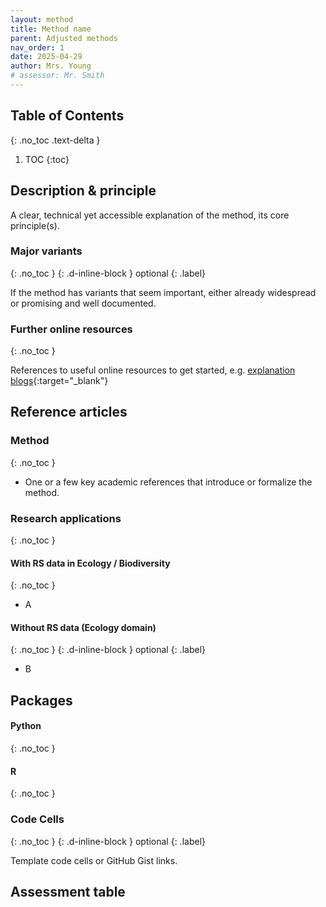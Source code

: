 ```yaml
---
layout: method
title: Method name
parent: Adjusted methods
nav_order: 1
date: 2025-04-29
author: Mrs. Young
# assessor: Mr. Smith
---
```


## Table of Contents
{: .no_toc .text-delta }

1. TOC
{:toc}


## Description & principle 
A clear, technical yet accessible explanation of the method, its core principle(s).


### Major variants
{: .no_toc }
{: .d-inline-block }
optional
{: .label}

If the method has variants that seem important, either already widespread or promising and well documented. 

### Further online resources
{: .no_toc }

References to useful online resources to get started, e.g. [explanation blogs](https://matheusfacure.github.io/python-causality-handbook/15-Synthetic-Control.html){:target="_blank"}

 

## Reference articles
### Method
{: .no_toc }
- One or a few key academic references that introduce or formalize the method. 

### Research applications
{: .no_toc }
#### With RS data in Ecology / Biodiversity
{: .no_toc }
- A

#### Without RS data (Ecology domain)
{: .no_toc }
{: .d-inline-block }
optional
{: .label}

- B

## Packages 

#### Python
{: .no_toc }

#### R
{: .no_toc }

### Code Cells
{: .no_toc }
{: .d-inline-block }
optional
{: .label}

Template code cells or GitHub Gist links. 









<!-- For referencement in toc before automatic table -->
## Assessment table


